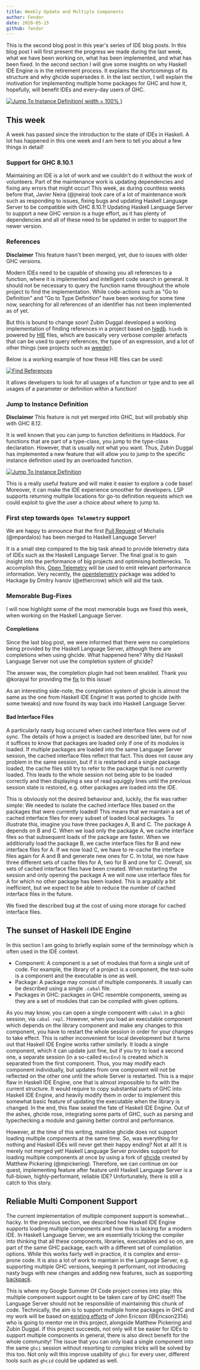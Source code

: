 ```yaml
---
title: Weekly Update and Multiple Components
author: Fendor
date: 2020-05-15
github: fendor
---
```


This is the second blog post in this year's series of IDE blog posts. In this blog post I will first present the progress we made during the last week, what we have been working on, what has been implemented, and what has been fixed. In the second section I will give some insights on why Haskell IDE Engine is in the retirement process. It explains the shortcomings of its structure and why ghcide supersedes it. In the last section, I will explain the motivation for implementing multiple home packages for GHC and how it, hopefully, will benefit IDEs and every-day users of GHC.

[![Jump To Instance Definition](https://s6.gifyu.com/images/JumpToInstance.gif){ width = 100% }](https://gifyu.com/image/nkjS)

<!--more-->

## This week

A week has passed since the introduction to the state of IDEs in Haskell. A lot has happened in this one week and I am here to tell you about a few things in detail!

### Support for GHC 8.10.1

Maintaining an IDE is a lot of work and we couldn't do it without the work of
volunteers. Part of the maintenance work is updating dependencies and fixing
any errors that might occur! This week, as during countless weeks before that,
Javier Neira (\@jneira) took care of a lot of maintenance work such as
responding to issues, fixing bugs and updating Haskell Language Server to be
compatible with GHC 8.10.1!  Updating Haskell Language Server to support a new
GHC version is a huge effort, as it has plenty of dependencies and all of these
need to be updated in order to support the newer version.

### References

**Disclaimer**
This feature hasn't been merged, yet, due to issues with older GHC versions.

Modern IDEs need to be capable of showing you all references to a function,
where it is implemented and intelligent code search in general. It should not
be necessary to query the function name throughout the whole project to find
the implementation. While code-actions such as "Go to Definition" and "Go to
Type Definition" have been working for some time now, searching for all
references of an identifier has not been implemented as of yet.

But this is bound to change soon! Zubin Duggal developed a working implementation of finding references in a project based on [hiedb](https://github.com/wz1000/hiedb). `hiedb` is powered by [HIE](https://gitlab.haskell.org/ghc/ghc/-/wikis/hie-files) files, which are basically very verbose compiler artefacts that can be used to query references, the type of an expression, and a lot of other things (see projects such as [weeder](https://hackage.haskell.org/package/weeder)).

Below is a working example of how these HIE files can be used:

[![Find References](https://s6.gifyu.com/images/References.gif)](https://gifyu.com/image/nkzg)

It allows developers to look for all usages of a function or type and to see all usages of a parameter or definition within a function!

### Jump to Instance Definition

**Disclaimer**
This feature is not yet merged into GHC, but will probably ship with GHC 8.12.

It is well known that you can jump to function definitions in Haddock. For
functions that are part of a type-class, you jump to the
type-class declaration. However, that is usually not what you want.  Thus, Zubin Duggal has
implemented a new feature that will allow you to jump to the specific instance
definition used by an overloaded function.

[![Jump To Instance Definition](https://s6.gifyu.com/images/JumpToInstance.gif)](https://gifyu.com/image/nkjS)

This is a really useful feature and will make it easier to explore a code base!
Moreover, it can make the IDE experience smoother for developers. LSP supports
returning multiple locations for go-to definition requests which we could exploit
to give the user a choice about where to jump to.

### First step towards `Open Telemetry` support

We are happy to announce that the first [Pull Request](https://github.com/mpickering/ghcide/pull/26) of Michalis (\@mpardalos) has been merged to Haskell Language Server!

It is a small step compared to the big task ahead to provide telemetry data of IDEs such as the Haskell Language Server. The final goal is to gain insight into the performance of big projects and optimising bottlenecks. To accomplish this, [Open Telemetry](https://opentelemetry.io/) will be used to emit relevant performance information. Very recently, the [opentelemetry](https://hackage.haskell.org/package/opentelemetry) package was added to Hackage by Dmitry Ivanov (\@ethercrow) which will aid the task.

### Memorable Bug-Fixes

I will now highlight some of the most memorable bugs we fixed this week, when working on the Haskell Language Server.

#### Completions

Since the last blog post, we were informed that there were no completions being provided by the Haskell Language Server, although there are completions when using ghcide.
What happened here? Why did Haskell Language Server not use the completion system of ghcide?

The answer was, the completion plugin had not been enabled. Thank you \@korayal for providing the [fix](https://github.com/haskell/haskell-language-server/pull/107) to this issue!

As an interesting side-note, the completion system of ghcide is almost the same as the one from Haskell IDE Engine! It was ported to ghcide (with some tweaks) and now found its way back into Haskell Language Server.

#### Bad Interface Files

A particularly nasty bug occured when cached interface files were out of sync.
The details of how a project is loaded are described later, but for now it suffices to know that packages are loaded only if one of its modules is loaded.
If multiple packages are loaded into the same Language Server session, the cached interface files reflect that fact. This does not cause any problem in the same session, but if it is restarted and a single package loaded, the cache files still try to refer to the package that is not currently loaded. This leads to the  whole session not being able to be loaded correctly and then displaying a sea of read squiggly lines until the previous session state is restored, e.g. other packages are loaded into the IDE.

This is obviously not the desired behaviour and, luckily, the fix was rather simple: We needed to isolate the cached interface files based on the packages that were currently loaded!
This means that we maintain a set of cached interface files for every subset of loaded local packages. To illustrate this, imagine you have three packages A, B and C.
The package A depends on B and C. When we load only the package A, we cache interface files so that subsequent loads of the package are faster. When we additionally load the package B, we cache interface files for B and new interface files for A. If we now load C, we have to re-cache the interface files again for A and B and generate new ones for C. In total, we now have three different sets of cache files for A, two for B and one for C. Overall, six sets of cached interface files have been created.
When restarting the session and only opening the package A we will now use interface files for A for which no other package has been loaded.
This is arguably a bit inefficient, but we expect to be able to reduce the number of cached interface files in the future.

We fixed the described bug at the cost of using more storage for cached interface files.

## The sunset of Haskell IDE Engine

In this section I am going to briefly explain some of the terminology which is often used in the IDE context.

* Component: A component is a set of modules that form a single unit of code. For example, the library of a project is a component, the test-suite is a component and the executable is one as well.
* Package: A package may consist of multiple components. It usually can be described using a single `.cabal` file.
* Packages in GHC: packages in GHC resemble components, seeing as they are a set of modules that can be compiled with given options.

As you may know, you can open a single component with `cabal` in a ghci session, via `cabal repl`. However, when you load an executable component which depends on the library component and make any changes to this component, you have to restart the whole session in order for your changes to take effect.
This is rather inconvenient for local development but it turns out that Haskell IDE Engine works rather similarly. It loads a single component, which it can update just fine, but if you try to load a second one, a separate session (in a so-called `HscEnv`) is created which is separated from the first component. Thus, you may modify each component individually, but updates from one component will not be reflected on the other one until the whole Server is restarted. This is a major flaw in Haskell IDE Engine, one that is almost impossible to fix with the current structure. It would require to copy substantial parts of GHC into Haskell IDE Engine, and heavily modify them in order to implement this somewhat basic feature of updating the executable when the library is changed. In the end, this flaw sealed the fate of Haskell IDE Engine. Out of the ashes, ghcide rose, integrating some parts of GHC, such as parsing and typechecking a module and gaining better control and performance.

However, at the time of this writing, mainline ghcide does not support loading multiple components at the same time. So, was everything for nothing and Haskell IDEs will never get their happy ending? Not at all! It is merely not merged yet!
Haskell Language Server provides support for loading multiple components at once by using a fork of [ghcide](https://github.com/mpickering/ghcide) created by Matthew Pickering (\@mpickering). Therefore, we can continue on our quest, implementing feature after feature until Haskell Language Server is a full-blown, highly-performant, reliable IDE?
Unfortunately, there is still a catch to this story.

## Reliable Multi Component Support

The current implementation of multiple component support is somewhat... hacky. In the previous section, we described how Haskell IDE Engine supports loading multiple components and how this is lacking for a modern IDE. In Haskell Language Server, we are essentially tricking the compiler into thinking that all these components, libraries, executables and so on, are part of the same GHC package, each with a different set of compilation options. While this works fairly well in practice, it is complex and error-prone code. It is also a lot of work to maintain in the Language Server, e.g. supporting multiple GHC versions, keeping it performant, not introducing nasty bugs with new changes and adding new features, such as supporting [backpack](https://gitlab.haskell.org/ghc/ghc/-/wikis/backpack).

This is where my Google Summer Of Code project comes into play: this multiple component support ought to be taken care of by GHC itself! The Language Server should not be responsible of maintaining this chunk of code.
Technically, the aim is to support multiple home packages in GHC and my work will be based on [existing efforts](https://gitlab.haskell.org/ghc/ghc/merge_requests/935) of John Ericson (\@Ericson2314) who is going to mentor me in this project, alongside Matthew Pickering and Zubin Duggal. If this project succeeds, not only will it be easier for IDEs to support multiple components in general, there is also direct benefit for the whole community! The issue that you can only load a single component into the same `ghci` session without resorting to complex tricks will be solved by this too. Not only will this improve usability of `ghci` for every user, different tools such as `ghcid` could be updated as well.

